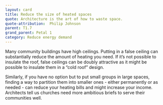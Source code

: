 ```yaml
---
layout: card
title: Reduce the size of heated spaces
quote: Architecture is the art of how to waste space.
quote-attribution:  Philip Johnson
parent: T1.7
grand_parent: Petal 1
category: Reduce energy demand
---
```


<p>Many community buildings have high ceilings.  Putting in a false ceiling can substantially reduce the amount of heating you need. If it’s not possible to insulate the roof, false ceilings can be doubly attractive as it might be possible to insulate them in a “cold roof” design. </p><p> Similarly, if you have no option but to put small groups in large spaces, finding a way to partition them into smaller ones - either permanently or as needed - can reduce your heating bills and might increase your income. Architects tell us churches need more ambitious briefs to serve their communities well.  </p> 

